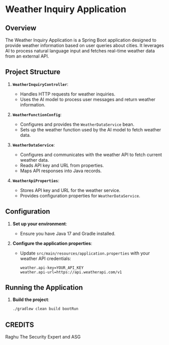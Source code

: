 # Weather Inquiry Application

## Overview

The Weather Inquiry Application is a Spring Boot application designed to provide weather information based on user queries about cities. It leverages AI to process natural language input and fetches real-time weather data from an external API.

## Project Structure

1. **`WeatherInquiryController`**:
   - Handles HTTP requests for weather inquiries.
   - Uses the AI model to process user messages and return weather information.

2. **`WeatherFunctionConfig`**:
   - Configures and provides the `WeatherDataService` bean.
   - Sets up the weather function used by the AI model to fetch weather data.

3. **`WeatherDataService`**:
   - Configures and communicates with the weather API to fetch current weather data.
   - Reads API key and URL from properties.
   - Maps API responses into Java records.

4. **`WeatherApiProperties`**:
   - Stores API key and URL for the weather service.
   - Provides configuration properties for `WeatherDataService`.

## Configuration

1. **Set up your environment**:
   - Ensure you have Java 17 and Gradle installed.

2. **Configure the application properties**:
   - Update `src/main/resources/application.properties` with your weather API credentials:
     ```properties
     weather.api-key=YOUR_API_KEY
     weather.api-url=https://api.weatherapi.com/v1
     ```

## Running the Application

1. **Build the project**:
   ```sh
   ./gradlew clean build bootRun


## CREDITS
Raghu The Security Expert and ASG
